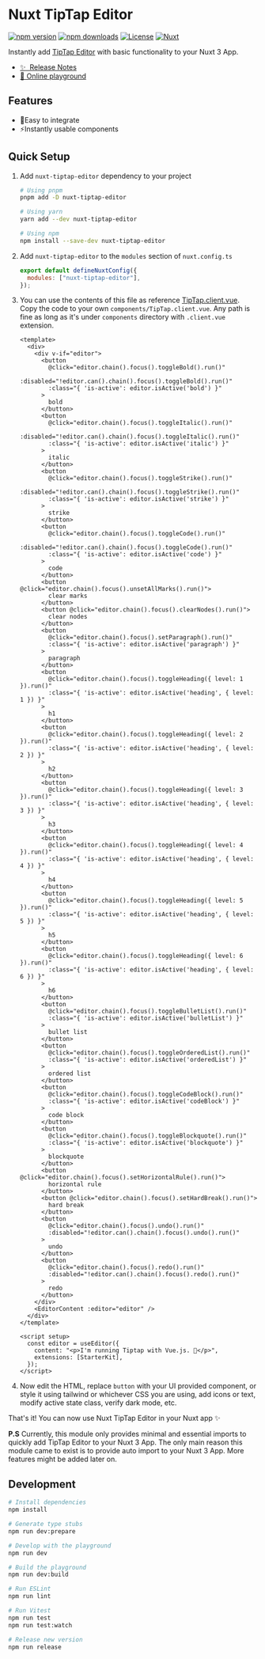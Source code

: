 <!--
Get your module up and running quickly.

Find and replace all on all files (CMD+SHIFT+F):
- Name: Nuxt TipTap Editor
- Package name: nuxt-tiptap-editor
- Description: Essentials to Quickly Integrate TipTap Editor into your Nuxt App
-->

# Nuxt TipTap Editor

[![npm version][npm-version-src]][npm-version-href]
[![npm downloads][npm-downloads-src]][npm-downloads-href]
[![License][license-src]][license-href]
[![Nuxt][nuxt-src]][nuxt-href]

Instantly add [TipTap Editor](https://tiptap.dev/editor) with basic functionality to your Nuxt 3 App.

- [✨ &nbsp;Release Notes](/CHANGELOG.md)
- [🏀 Online playground](https://stackblitz.com/github/modbender/nuxt-tiptap-editor?file=playground%2Fapp.vue)
<!-- - [📖 &nbsp;Documentation](https://example.com) -->

## Features

- 🔆Easy to integrate
- ⚡️Instantly usable components

## Quick Setup

1. Add `nuxt-tiptap-editor` dependency to your project

   ```bash
   # Using pnpm
   pnpm add -D nuxt-tiptap-editor

   # Using yarn
   yarn add --dev nuxt-tiptap-editor

   # Using npm
   npm install --save-dev nuxt-tiptap-editor
   ```

2. Add `nuxt-tiptap-editor` to the `modules` section of `nuxt.config.ts`

   ```js
   export default defineNuxtConfig({
     modules: ["nuxt-tiptap-editor"],
   });
   ```

3. You can use the contents of this file as reference [TipTap.client.vue](/playground/components/TipTap.client.vue). Copy the code to your own `components/TipTap.client.vue`. Any path is fine as long as it's under `components` directory with `.client.vue` extension.

   ```xhtml
   <template>
     <div>
       <div v-if="editor">
         <button
           @click="editor.chain().focus().toggleBold().run()"
           :disabled="!editor.can().chain().focus().toggleBold().run()"
           :class="{ 'is-active': editor.isActive('bold') }"
         >
           bold
         </button>
         <button
           @click="editor.chain().focus().toggleItalic().run()"
           :disabled="!editor.can().chain().focus().toggleItalic().run()"
           :class="{ 'is-active': editor.isActive('italic') }"
         >
           italic
         </button>
         <button
           @click="editor.chain().focus().toggleStrike().run()"
           :disabled="!editor.can().chain().focus().toggleStrike().run()"
           :class="{ 'is-active': editor.isActive('strike') }"
         >
           strike
         </button>
         <button
           @click="editor.chain().focus().toggleCode().run()"
           :disabled="!editor.can().chain().focus().toggleCode().run()"
           :class="{ 'is-active': editor.isActive('code') }"
         >
           code
         </button>
         <button @click="editor.chain().focus().unsetAllMarks().run()">
           clear marks
         </button>
         <button @click="editor.chain().focus().clearNodes().run()">
           clear nodes
         </button>
         <button
           @click="editor.chain().focus().setParagraph().run()"
           :class="{ 'is-active': editor.isActive('paragraph') }"
         >
           paragraph
         </button>
         <button
           @click="editor.chain().focus().toggleHeading({ level: 1 }).run()"
           :class="{ 'is-active': editor.isActive('heading', { level: 1 }) }"
         >
           h1
         </button>
         <button
           @click="editor.chain().focus().toggleHeading({ level: 2 }).run()"
           :class="{ 'is-active': editor.isActive('heading', { level: 2 }) }"
         >
           h2
         </button>
         <button
           @click="editor.chain().focus().toggleHeading({ level: 3 }).run()"
           :class="{ 'is-active': editor.isActive('heading', { level: 3 }) }"
         >
           h3
         </button>
         <button
           @click="editor.chain().focus().toggleHeading({ level: 4 }).run()"
           :class="{ 'is-active': editor.isActive('heading', { level: 4 }) }"
         >
           h4
         </button>
         <button
           @click="editor.chain().focus().toggleHeading({ level: 5 }).run()"
           :class="{ 'is-active': editor.isActive('heading', { level: 5 }) }"
         >
           h5
         </button>
         <button
           @click="editor.chain().focus().toggleHeading({ level: 6 }).run()"
           :class="{ 'is-active': editor.isActive('heading', { level: 6 }) }"
         >
           h6
         </button>
         <button
           @click="editor.chain().focus().toggleBulletList().run()"
           :class="{ 'is-active': editor.isActive('bulletList') }"
         >
           bullet list
         </button>
         <button
           @click="editor.chain().focus().toggleOrderedList().run()"
           :class="{ 'is-active': editor.isActive('orderedList') }"
         >
           ordered list
         </button>
         <button
           @click="editor.chain().focus().toggleCodeBlock().run()"
           :class="{ 'is-active': editor.isActive('codeBlock') }"
         >
           code block
         </button>
         <button
           @click="editor.chain().focus().toggleBlockquote().run()"
           :class="{ 'is-active': editor.isActive('blockquote') }"
         >
           blockquote
         </button>
         <button @click="editor.chain().focus().setHorizontalRule().run()">
           horizontal rule
         </button>
         <button @click="editor.chain().focus().setHardBreak().run()">
           hard break
         </button>
         <button
           @click="editor.chain().focus().undo().run()"
           :disabled="!editor.can().chain().focus().undo().run()"
         >
           undo
         </button>
         <button
           @click="editor.chain().focus().redo().run()"
           :disabled="!editor.can().chain().focus().redo().run()"
         >
           redo
         </button>
       </div>
       <EditorContent :editor="editor" />
     </div>
   </template>

   <script setup>
     const editor = useEditor({
       content: "<p>I'm running Tiptap with Vue.js. 🎉</p>",
       extensions: [StarterKit],
     });
   </script>
   ```

4. Now edit the HTML, replace `button` with your UI provided component, or style it using tailwind or whichever CSS you are using, add icons or text, modify active state class, verify dark mode, etc.

That's it! You can now use Nuxt TipTap Editor in your Nuxt app ✨

**P.S** Currently, this module only provides minimal and essential imports to quickly add TipTap Editor to your Nuxt 3 App. The only main reason this module came to exist is to provide auto import to your Nuxt 3 App. More features might be added later on.

## Development

```bash
# Install dependencies
npm install

# Generate type stubs
npm run dev:prepare

# Develop with the playground
npm run dev

# Build the playground
npm run dev:build

# Run ESLint
npm run lint

# Run Vitest
npm run test
npm run test:watch

# Release new version
npm run release
```

<!-- Badges -->

[npm-version-src]: https://img.shields.io/npm/v/nuxt-tiptap-editor/latest.svg?style=flat&colorA=18181B&colorB=28CF8D
[npm-version-href]: https://npmjs.com/package/nuxt-tiptap-editor
[npm-downloads-src]: https://img.shields.io/npm/dm/nuxt-tiptap-editor.svg?style=flat&colorA=18181B&colorB=28CF8D
[npm-downloads-href]: https://npmjs.com/package/nuxt-tiptap-editor
[license-src]: https://img.shields.io/npm/l/nuxt-tiptap-editor.svg?style=flat&colorA=18181B&colorB=28CF8D
[license-href]: https://npmjs.com/package/nuxt-tiptap-editor
[nuxt-src]: https://img.shields.io/badge/Nuxt-18181B?logo=nuxt.js
[nuxt-href]: https://nuxt.com
